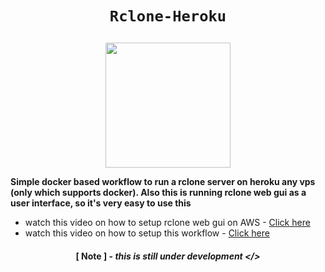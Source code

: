 # <p align=center>```Rclone-Heroku```</p>
<p align=center><img src="https://www.herokucdn.com/deploy/button.svg" width="200"><a href="https://heroku.com/deploy?template=https://github.com/sentinm/Rclone-Heroku/"></a></p>
<b>Simple docker based workflow to run a rclone server on heroku any vps (only which supports docker). Also this is running rclone web gui as a user interface, so it's very easy to use this</b>

- watch this video on how to setup rclone web gui on AWS - <a href="https://youtu.be/GYLscUPs2Sw">Click here</a>
- watch this video on how to setup this workflow - <a href="">Click here</a>

#### <p align=center>[ Note ] - ***this is still under development </>***</p>

